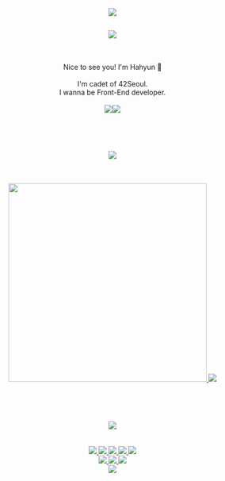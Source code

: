 <div align=center>
  <img src="https://capsule-render.vercel.app/api?type=waving&color=gradient&customColorList=14,18,20)&height=250&section=header&text=Hahyun's%20Github&fontSize=60" />


##  <img  src="https://readme-components.vercel.app/api?component=text&text=Introduce&fill=linear-gradient%28to%20top%2C%20%23a18cd1%200%25%2C%20%23fbc2eb%20100%25%29%3B">
<br />

Nice to see you! I'm Hahyun 👋<br /><br />
I'm cadet of 42Seoul.<br />
I wanna be Front-End developer.<br /><br />
<a href="mailto:im.madylin@gmail.com"><img src="https://img.shields.io/badge/Gmail-%23EA4335.svg?style=for-the-badge&logo=gmail&logoColor=white"/><a href="https://im-madylin.tistory.com/"><img src="https://img.shields.io/badge/Blog-%23000000.svg?style=for-the-badge&logo=tistory&logoColor=white"/>

<br />
<br />

##  <img  src="https://readme-components.vercel.app/api?component=text&text=Github%20Stats&fill=linear-gradient%28to%20top%2C%20%23a18cd1%200%25%2C%20%23fbc2eb%20100%25%29%3B">
<br />

<img src="https://github-readme-stats.vercel.app/api?username=im-madylin&show_icons=true&theme=locale" width="400"> <img src="https://github-readme-stats.vercel.app/api/top-langs/?username=im-madylin&layout=compact" >

<br />
<br />

##  <img  src="https://readme-components.vercel.app/api?component=text&text=Tech%20Stack&fill=linear-gradient%28to%20top%2C%20%23a18cd1%200%25%2C%20%23fbc2eb%20100%25%29%3B">
<br />
  <img src="https://img.shields.io/badge/html5-%23E34F26.svg?style=for-the-badge&logo=html5&logoColor=white"/>
  <img src="https://img.shields.io/badge/css3-%231572B6.svg?style=for-the-badge&logo=css3&logoColor=white"/>
  <img src="https://img.shields.io/badge/javascript-%23323330.svg?style=for-the-badge&logo=javascript&logoColor=%23F7DF1E"/>
  <img src="https://img.shields.io/badge/c-%23A8B9CC.svg?style=for-the-badge&logo=c&logoColor=white"/>
  <img src="https://img.shields.io/badge/c++-%2300599C.svg?style=for-the-badge&logo=cplusplus&logoColor=white"/>
  <br />
  <img src="https://img.shields.io/badge/react-%2320232a.svg?style=for-the-badge&logo=react&logoColor=%2361DAFB"/>
  <img src="https://img.shields.io/badge/Next-black?style=for-the-badge&logo=next.js&logoColor=white"/>
  <img src="https://img.shields.io/badge/tailwindcss-%2338B2AC.svg?style=for-the-badge&logo=tailwind-css&logoColor=white"/>
  
  <br />

  <img src="https://capsule-render.vercel.app/api?type=waving&color=gradient&customColorList=14,18,20)&height=100&section=footer" />
</div>
